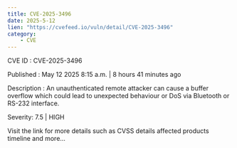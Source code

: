 ```yaml
---
title: CVE-2025-3496
date: 2025-5-12
lien: "https://cvefeed.io/vuln/detail/CVE-2025-3496"
category:
    - CVE
---
```


CVE ID : CVE-2025-3496

Published :  May 12
2025
8:15 a.m. | 8 hours
41 minutes ago

Description : An unauthenticated remote attacker can cause a buffer overflow which could lead to unexpected behaviour or DoS via Bluetooth or RS-232 interface.

Severity: 7.5 | HIGH

Visit the link for more details
such as CVSS details
affected products
timeline
and more...
